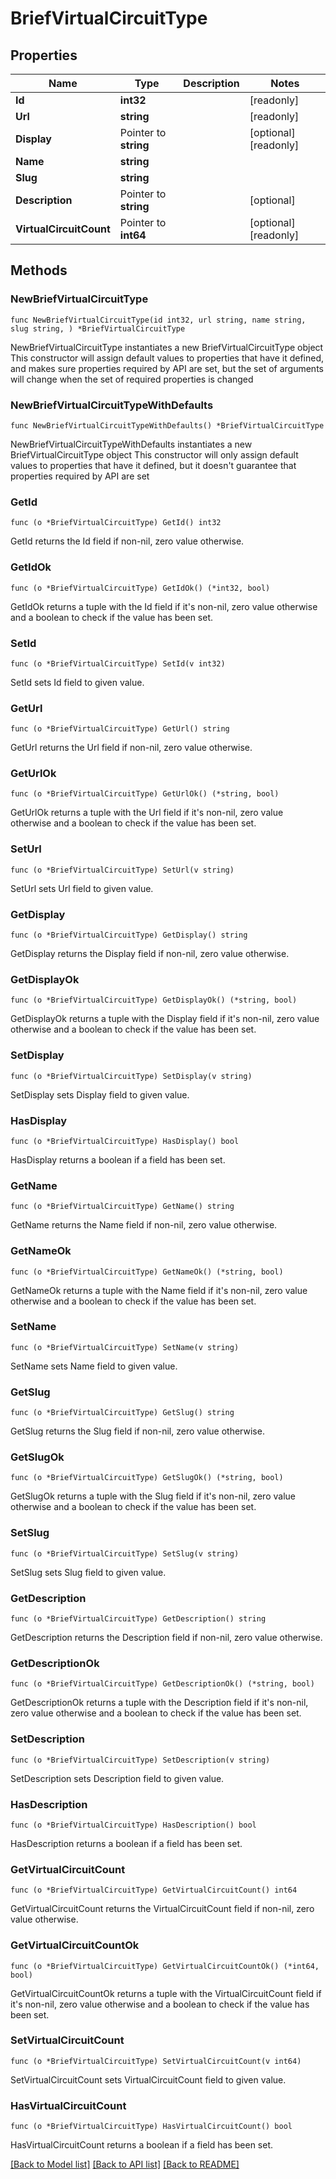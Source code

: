 # BriefVirtualCircuitType

## Properties

Name | Type | Description | Notes
------------ | ------------- | ------------- | -------------
**Id** | **int32** |  | [readonly] 
**Url** | **string** |  | [readonly] 
**Display** | Pointer to **string** |  | [optional] [readonly] 
**Name** | **string** |  | 
**Slug** | **string** |  | 
**Description** | Pointer to **string** |  | [optional] 
**VirtualCircuitCount** | Pointer to **int64** |  | [optional] [readonly] 

## Methods

### NewBriefVirtualCircuitType

`func NewBriefVirtualCircuitType(id int32, url string, name string, slug string, ) *BriefVirtualCircuitType`

NewBriefVirtualCircuitType instantiates a new BriefVirtualCircuitType object
This constructor will assign default values to properties that have it defined,
and makes sure properties required by API are set, but the set of arguments
will change when the set of required properties is changed

### NewBriefVirtualCircuitTypeWithDefaults

`func NewBriefVirtualCircuitTypeWithDefaults() *BriefVirtualCircuitType`

NewBriefVirtualCircuitTypeWithDefaults instantiates a new BriefVirtualCircuitType object
This constructor will only assign default values to properties that have it defined,
but it doesn't guarantee that properties required by API are set

### GetId

`func (o *BriefVirtualCircuitType) GetId() int32`

GetId returns the Id field if non-nil, zero value otherwise.

### GetIdOk

`func (o *BriefVirtualCircuitType) GetIdOk() (*int32, bool)`

GetIdOk returns a tuple with the Id field if it's non-nil, zero value otherwise
and a boolean to check if the value has been set.

### SetId

`func (o *BriefVirtualCircuitType) SetId(v int32)`

SetId sets Id field to given value.


### GetUrl

`func (o *BriefVirtualCircuitType) GetUrl() string`

GetUrl returns the Url field if non-nil, zero value otherwise.

### GetUrlOk

`func (o *BriefVirtualCircuitType) GetUrlOk() (*string, bool)`

GetUrlOk returns a tuple with the Url field if it's non-nil, zero value otherwise
and a boolean to check if the value has been set.

### SetUrl

`func (o *BriefVirtualCircuitType) SetUrl(v string)`

SetUrl sets Url field to given value.


### GetDisplay

`func (o *BriefVirtualCircuitType) GetDisplay() string`

GetDisplay returns the Display field if non-nil, zero value otherwise.

### GetDisplayOk

`func (o *BriefVirtualCircuitType) GetDisplayOk() (*string, bool)`

GetDisplayOk returns a tuple with the Display field if it's non-nil, zero value otherwise
and a boolean to check if the value has been set.

### SetDisplay

`func (o *BriefVirtualCircuitType) SetDisplay(v string)`

SetDisplay sets Display field to given value.

### HasDisplay

`func (o *BriefVirtualCircuitType) HasDisplay() bool`

HasDisplay returns a boolean if a field has been set.

### GetName

`func (o *BriefVirtualCircuitType) GetName() string`

GetName returns the Name field if non-nil, zero value otherwise.

### GetNameOk

`func (o *BriefVirtualCircuitType) GetNameOk() (*string, bool)`

GetNameOk returns a tuple with the Name field if it's non-nil, zero value otherwise
and a boolean to check if the value has been set.

### SetName

`func (o *BriefVirtualCircuitType) SetName(v string)`

SetName sets Name field to given value.


### GetSlug

`func (o *BriefVirtualCircuitType) GetSlug() string`

GetSlug returns the Slug field if non-nil, zero value otherwise.

### GetSlugOk

`func (o *BriefVirtualCircuitType) GetSlugOk() (*string, bool)`

GetSlugOk returns a tuple with the Slug field if it's non-nil, zero value otherwise
and a boolean to check if the value has been set.

### SetSlug

`func (o *BriefVirtualCircuitType) SetSlug(v string)`

SetSlug sets Slug field to given value.


### GetDescription

`func (o *BriefVirtualCircuitType) GetDescription() string`

GetDescription returns the Description field if non-nil, zero value otherwise.

### GetDescriptionOk

`func (o *BriefVirtualCircuitType) GetDescriptionOk() (*string, bool)`

GetDescriptionOk returns a tuple with the Description field if it's non-nil, zero value otherwise
and a boolean to check if the value has been set.

### SetDescription

`func (o *BriefVirtualCircuitType) SetDescription(v string)`

SetDescription sets Description field to given value.

### HasDescription

`func (o *BriefVirtualCircuitType) HasDescription() bool`

HasDescription returns a boolean if a field has been set.

### GetVirtualCircuitCount

`func (o *BriefVirtualCircuitType) GetVirtualCircuitCount() int64`

GetVirtualCircuitCount returns the VirtualCircuitCount field if non-nil, zero value otherwise.

### GetVirtualCircuitCountOk

`func (o *BriefVirtualCircuitType) GetVirtualCircuitCountOk() (*int64, bool)`

GetVirtualCircuitCountOk returns a tuple with the VirtualCircuitCount field if it's non-nil, zero value otherwise
and a boolean to check if the value has been set.

### SetVirtualCircuitCount

`func (o *BriefVirtualCircuitType) SetVirtualCircuitCount(v int64)`

SetVirtualCircuitCount sets VirtualCircuitCount field to given value.

### HasVirtualCircuitCount

`func (o *BriefVirtualCircuitType) HasVirtualCircuitCount() bool`

HasVirtualCircuitCount returns a boolean if a field has been set.


[[Back to Model list]](../README.md#documentation-for-models) [[Back to API list]](../README.md#documentation-for-api-endpoints) [[Back to README]](../README.md)


